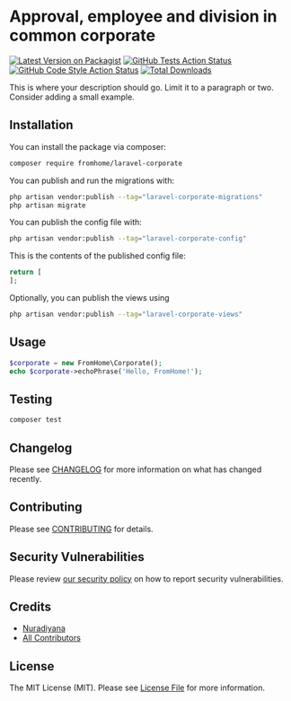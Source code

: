 # Approval, employee and division in common corporate

[![Latest Version on Packagist](https://img.shields.io/packagist/v/fromhome/laravel-corporate.svg?style=flat-square)](https://packagist.org/packages/fromhome/laravel-corporate)
[![GitHub Tests Action Status](https://img.shields.io/github/workflow/status/fromhome/laravel-corporate/run-tests?label=tests)](https://github.com/fromhome/laravel-corporate/actions?query=workflow%3Arun-tests+branch%3Amain)
[![GitHub Code Style Action Status](https://img.shields.io/github/workflow/status/fromhome/laravel-corporate/Fix%20PHP%20code%20style%20issues?label=code%20style)](https://github.com/fromhome/laravel-corporate/actions?query=workflow%3A"Fix+PHP+code+style+issues"+branch%3Amain)
[![Total Downloads](https://img.shields.io/packagist/dt/fromhome/laravel-corporate.svg?style=flat-square)](https://packagist.org/packages/fromhome/laravel-corporate)

This is where your description should go. Limit it to a paragraph or two. Consider adding a small example.

## Installation

You can install the package via composer:

```bash
composer require fromhome/laravel-corporate
```

You can publish and run the migrations with:

```bash
php artisan vendor:publish --tag="laravel-corporate-migrations"
php artisan migrate
```

You can publish the config file with:

```bash
php artisan vendor:publish --tag="laravel-corporate-config"
```

This is the contents of the published config file:

```php
return [
];
```

Optionally, you can publish the views using

```bash
php artisan vendor:publish --tag="laravel-corporate-views"
```

## Usage

```php
$corporate = new FromHome\Corporate();
echo $corporate->echoPhrase('Hello, FromHome!');
```

## Testing

```bash
composer test
```

## Changelog

Please see [CHANGELOG](CHANGELOG.md) for more information on what has changed recently.

## Contributing

Please see [CONTRIBUTING](CONTRIBUTING.md) for details.

## Security Vulnerabilities

Please review [our security policy](../../security/policy) on how to report security vulnerabilities.

## Credits

- [Nuradiyana](https://github.com/atfromhome)
- [All Contributors](../../contributors)

## License

The MIT License (MIT). Please see [License File](LICENSE.md) for more information.
